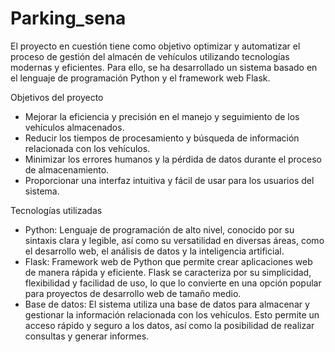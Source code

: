 # Parking_sena
El proyecto en cuestión tiene como objetivo optimizar y automatizar el proceso de gestión del almacén de vehículos utilizando tecnologías modernas y eficientes. Para ello, se ha desarrollado un sistema basado en el lenguaje de programación Python y el framework web Flask. 

Objetivos del proyecto

  - Mejorar la eficiencia y precisión en el manejo y seguimiento de los vehículos almacenados.
  - Reducir los tiempos de procesamiento y búsqueda de información relacionada con los vehículos.
  - Minimizar los errores humanos y la pérdida de datos durante el proceso de almacenamiento.
  - Proporcionar una interfaz intuitiva y fácil de usar para los usuarios del sistema.
    
Tecnologías utilizadas

  -  Python: Lenguaje de programación de alto nivel, conocido por su sintaxis clara y legible, así como su versatilidad en diversas áreas, como el desarrollo web, el análisis de datos y la inteligencia artificial.
  -  Flask: Framework web de Python que permite crear aplicaciones web de manera rápida y eficiente. Flask se caracteriza por su simplicidad, flexibilidad y facilidad de uso, lo que lo convierte en una opción popular para         proyectos de desarrollo web de tamaño medio.
  -  Base de datos: El sistema utiliza una base de datos para almacenar y gestionar la información relacionada con los vehículos. Esto permite un acceso rápido y seguro a los datos, así como la posibilidad de realizar             consultas y generar informes.
